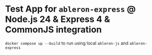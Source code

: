 # Test App for `ableron-express` @ Node.js 24 & Express 4 & CommonJS integration

`docker compose up --build` to run using local `ableron-js` and `ableron-express`
